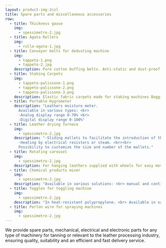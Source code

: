 ```yaml
---
layout: product-img-2col
title: Spare parts and miscellaneous accessories
row:
  - title: Thickness gause
    img:
      - spessimetro-2.jpg
  - title: Agata Rollers
    img:
      - rullo-agata-1.jpg
  - title: Conveyor belts for dedusting machine
    img:
      - tappeto-1.png
      - tappeto-2.jpg
    description: Pure cotton buffing belts. Anti-static and dust-proof conveyorbelts without raised seams.
  - title: Staking Carpets
    img:
      - tappeto-palissone-1.png
      - tappeto-palissone-2.png
      - tappeto-palissone-3.png
    description: Elastic fabric carpets made for staking machines Baggio; 3P; Cartigliano ecc.
  - title: Portable Hygrometer
    description: "Leathers moisture meter.
      Available in various types: <br>
      -Analog display range 0-70% <br>
      -Digital display range 0-100%"
  - title: Leather drying furnace
    img:
      - spessimetro-2.jpg
    description: "-Sliding mallets to facilitate the introduction of the leathers. <br>
      -Heating by electrical resistors or steam. <br><br>
      Possibility to customize the size and number of the mallets."
  - title: Rotating carousel
    img:
      - spessimetro-2.jpg
    description: For hanging leathers supplied with wheels for easy movement, foldable.
  - title: Chemical products mixer
    img:
      - spessimetro-2.jpg
    description: "Available in various solutions: <br> manual and continuous operation for drums or tanks. <br> Suitable to solve any agitation needs."
  - title: Toggles for toggling machine
    img:
      - spessimetro-2.jpg
    description: "In heat-resistant polypropylene. <br> Available in various types and materials."
  - title: Perlon wire for spraying machines
    img:
      - spessimetro-2.jpg
---
```


We provide spare parts, mechanical, electrical and electronic parts for any type of machinery for tanning or relevant to the leather processing industry, ensuring quality, suitability and an efficient and fast delivery service.

